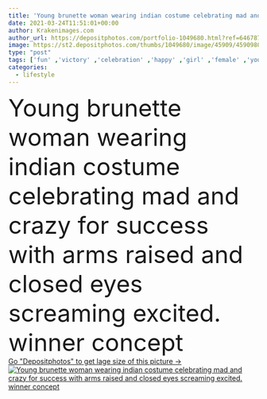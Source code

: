 ```yaml
---
title: 'Young brunette woman wearing indian costume celebrating mad and crazy for success with arms raised and closed eyes screaming excited. winner concept '
date: 2021-03-24T11:51:01+00:00
author: Krakenimages.com
author_url: https://depositphotos.com/portfolio-1049680.html?ref=64678756
image: https://st2.depositphotos.com/thumbs/1049680/image/45909/459098060/api_thumb_450.jpg?forcejpeg=true
type: "post"
tags: ['fun' ,'victory' ,'celebration' ,'happy' ,'girl' ,'female' ,'young' ,'smiling' ,'happiness' ,'success' ,'portrait' ,'smile' ,'face' ,'brunette' ,'funny' ,'winning' ,'expression' ,'traditional' ,'woman' ,'lifestyle' ,'joyful' ,'american' ,'celebrating' ,'achievement' ,'winner' ,'mad' ,'crazy' ,'costume' ,'excited' ,'win' ,'scream' ,'successful' ,'gesture' ,'plume' ,'arms' ,'arab' ,'india' ,'ethnic' ,'indian' ,'feathers' ,'native' ,'Triumph' ,'raised' ,'Latino' ,'Hispanic' ,'lunatic' ,'demented' ,'cherokee' ,'closed eyes' ]
categories: 
  - lifestyle
---
```

<div aling="center">
            <font size="60"> Young brunette woman wearing indian costume celebrating mad and crazy for success with arms raised and closed eyes screaming excited. winner concept</font>   
</div>
<div>
    <a href='https://st2.depositphotos.com/thumbs/1049680/image/45909/459098060/api_thumb_450.jpg?forcejpeg=true?ref=64678756' target=_blank > Go "Depositphotos" to get lage size of this picture ->
        <img href='https://st2.depositphotos.com/thumbs/1049680/image/45909/459098060/api_thumb_450.jpg?forcejpeg=true?ref=64678756' src='https://st2.depositphotos.com/1049680/45909/i/950/depositphotos_459098060-stock-photo-young-brunette-woman-wearing-indian.jpg?forcejpeg=true' alt='Young brunette woman wearing indian costume celebrating mad and crazy for success with arms raised and closed eyes screaming excited. winner concept' >
    </a>
</div>
